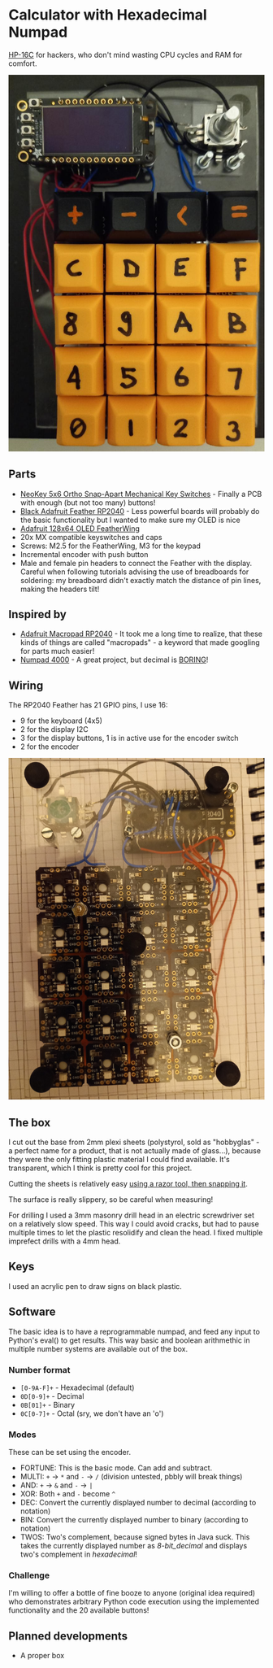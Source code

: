 Calculator with Hexadecimal Numpad
==================================

[HP-16C](https://en.wikipedia.org/wiki/HP-16C) for hackers, who don't mind wasting CPU cycles and RAM for comfort.

![hexcalc front](/p0rn/1.jpg)

Parts
-----

* [NeoKey 5x6 Ortho Snap-Apart Mechanical Key Switches](https://www.adafruit.com/product/5157) - Finally a PCB with enough (but not too many) buttons!
* [Black Adafruit Feather RP2040](https://www.adafruit.com/product/4884) - Less powerful boards will probably do the basic functionality but I wanted to make sure my OLED is nice
* [Adafruit 128x64 OLED FeatherWing](https://learn.adafruit.com/adafruit-128x64-oled-featherwing)
* 20x MX compatible keyswitches and caps
* Screws: M2.5 for the FeatherWing, M3 for the keypad
* Incremental encoder with push button
* Male and female pin headers to connect the Feather with the display. Careful when following tutorials advising the use of breadboards for soldering: my breadboard didn't exactly match the distance of pin lines, making the headers tilt!

Inspired by
-----------

* [Adafruit Macropad RP2040](https://learn.adafruit.com/adafruit-macropad-rp2040) - It took me a long time to realize, that these kinds of things are called "macropads" - a keyword that made googling for parts much easier!
* [Numpad 4000](https://learn.adafruit.com/numpad-4000-mechanical-keyswitch-data-entry-device/overview) - A great project, but decimal is [BORING](https://www.youtube.com/watch?v=qf-hpusjxfw)!

Wiring
------

The RP2040 Feather has 21 GPIO pins, I use 16:
- 9 for the keyboard (4x5)
- 2 for the display I2C
- 3 for the display buttons, 1 is in active use for the encoder switch
- 2 for the encoder

![hexcalc back](/p0rn/2.jpg)

The box
-------

I cut out the base from 2mm plexi sheets (polystyrol, sold as "hobbyglas" - a perfect name for a product, that is not actually made of glass...), because they were the only fitting plastic material I could find available. It's transparent, which I think is pretty cool for this project.

Cutting the sheets is relatively easy [using a razor tool, then snapping it](https://www.youtube.com/watch?v=Axo_bTyl1gQ). 

The surface is really slippery, so be careful when measuring!

For drilling I used a 3mm masonry drill head in an electric screwdriver set on a relatively slow speed. This way I could avoid cracks, but had to pause multiple times to let the plastic resolidify and clean the head. I fixed multiple imprefect drills with a 4mm head.

Keys
----

I used an acrylic pen to draw signs on black plastic.

Software
--------

The basic idea is to have a reprogrammable numpad, and feed any input to Python's eval() to get results. This way basic and boolean arithmethic in multiple number systems are available out of the box.

### Number format

- `[0-9A-F]+` - Hexadecimal (default)
- `0D[0-9]+` - Decimal
- `0B[01]+` - Binary
- `0C[0-7]+` - Octal (sry, we don't have an 'o') 

### Modes

These can be set using the encoder.

- FORTUNE: This is the basic mode. Can add and subtract.
- MULTI: `+` -> `*` and `-` -> `/` (division untested, pbbly will break things)
- AND: `+` -> `&` and `-` -> `|` 
- XOR: Both `+` and `-` become `^`
- DEC: Convert the currently displayed number to decimal (according to notation)
- BIN: Convert the currently displayed number to binary (according to notation)
- TWOS: Two's complement, because signed bytes in Java suck. This takes the currently displayed number as _8-bit_decimal_ and displays two's complement in _hexadecimal_!

### Challenge

I'm willing to offer a bottle of fine booze to anyone (original idea required) who demonstrates arbitrary Python code execution using the implemented functionality and the 20 available buttons!

Planned developments
--------------------

* A proper box

